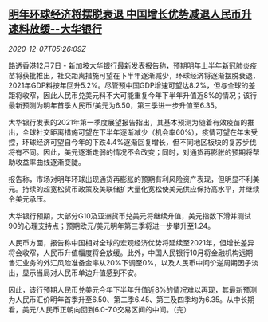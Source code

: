 <!--1607320394000-->
[明年环球经济将摆脱衰退 中国增长优势减退人民币升速料放缓--大华银行](https://cn.reuters.com/article/uob-global-china-economy-1207-mon-idCNKBS28H0C5)
------

<div><i>2020-12-07T05:26:09Z</i></div><p>路透香港12月7日 - 新加坡大华银行最新发表报告称，预期明年上半年新冠肺炎疫苗将获批推出，社交距离措施可望在下半年逐渐减少，环球经济将逐渐摆脱衰退，2021年GDP料按年回升5.2%。尽管预中国GDP增速可望达8.2%，但与全球的差距将收窄，因此人民币兑美元料不大可能重复今年下半年升值近8%的情况；该行最新预测为明年首季人民币/美元为6.50，第三季进一步升值至6.35。</p><p>大华银行发表的2021年第一季度展望报告指出，其基本预测为随着有效疫苗的推出，全球社交距离措施可望在下半年逐渐减少（机会率60%），疫情可望在年末受控，环球经济可望自今年的下跌4.4%逐渐回复增长，但不同地区板块的复苏步伐将有不同。因此，美元逐渐走弱的情况不会改变；同时，对通货再膨胀的预期将帮助收益率曲线逐渐变陡。</p><p>报告称，市场对明年环球出现通货再膨胀的预期有利风险资产表现，但明显不利美元。持续的超宽松货币政策及美联储扩大量化宽松使美元供应保持高水平，并继续令美元承压。</p><p>大华银行预期，大部分G10及亚洲货币兑美元将继续升值，美元指数下滑并测试90的心理支持点；预期欧元/美元明年第三季将进一步攀升至1.24。</p><p>人民币方面，报告称中国相对全球的宏观经济优势将延续至2021年，但增长差异将会收窄，人民币升值幅度将会放缓。此外，中国人民银行10月将金融机构远期售汇业务的外汇风险准备金率从20%下调至0%，以及人民币中间价逆周期因子淡出，显示当局对人民币单边升值感到不安。</p><p>因此，该行预期人民币兑美元今年下半年升值近8%的情况难以再现，其最新预测为人民币汇价明年首季升至6.50、第二季6.45、第三及四季均为6.35。从中长期看，美元/人民币正朝向回到6.0-7.0交易区间的中间。（完）</p>
